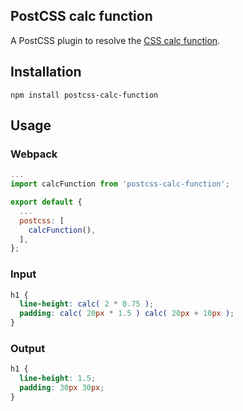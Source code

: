 ## PostCSS calc function

A PostCSS plugin to resolve the
[CSS calc function](http://www.w3.org/TR/css3-values/#calc-notation).

## Installation

```
npm install postcss-calc-function
```

## Usage

### Webpack

```js
...
import calcFunction from 'postcss-calc-function';

export default {
  ...
  postcss: [
    calcFunction(),
  ],
};
```

### Input

```css
h1 {
  line-height: calc( 2 * 0.75 );
  padding: calc( 20px * 1.5 ) calc( 20px + 10px );
}
```

### Output

```css
h1 {
  line-height: 1.5;
  padding: 30px 30px;
}
```
